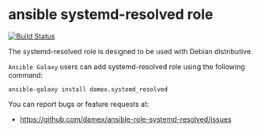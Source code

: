 # ansible systemd-resolved role

[![Build Status](https://travis-ci.com/damex/ansible-role-systemd-resolved.svg?branch=master)](https://travis-ci.com/damex/ansible-role-systemd-resolved)

The systemd-resolved role is designed to be used with Debian distributive.

`Ansible Galaxy` users can add systemd-resolved role using the following command:

`ansible-galaxy install damex.systemd_resolved`

You can report bugs or feature requests at:

* https://github.com/damex/ansible-role-systemd-resolved/issues
